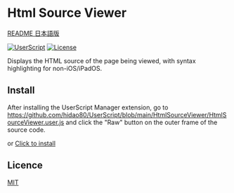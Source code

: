 # Html Source Viewer

[README 日本語版](./README_ja.md)

[![UserScript](https://img.shields.io/badge/Framework-UserScript-blue.svg)](https://en.wikipedia.org/wiki/Userscript)
[![License](https://img.shields.io/github/license/hidao80/UserScript)](/LICENSE)

Displays the HTML source of the page being viewed, with syntax highlighting for non-iOS/iPadOS.

## Install

After installing the UserScript Manager extension, go to https://github.com/hidao80/UserScript/blob/main/HtmlSourceViewer/HtmlSourceViewer.user.js and click the "Raw" button on the outer frame of the source code.

or [Click to install](https://github.com/hidao80/UserScript/raw/main/HtmlSourceViewer/HtmlSourceViewer.user.js)

## Licence

[MIT](/LICENSE)
